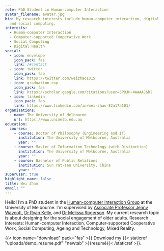 ```yaml
---
role: PhD Student in Human-computer Interaction
avatar_filename: avatar.jpg
bio: My research interests include human-computer interaction, digital health
  and social computing.
interests:
  - Human-computer Interaction
  - Computer-supported Cooperative Work
  - Social Computing
  - Digital Health
social:
  - icon: envelope
    icon_pack: fas
    link: /#contact
  - icon: twitter
    icon_pack: fab
    link: https://twitter.com/weizhao1015
  - icon: graduation-cap
    icon_pack: fas
    link: https://scholar.google.com/citations?user=3PDJH-4AAAAJ&hl
  - icon: linkedin
    icon_pack: fab
    link: https://www.linkedin.com/in/wei-zhao-82a17a101/
organizations:
  - name: The University of Melbourne
    url: https://www.unimelb.edu.au
education:
  courses:
    - course: Doctor of Philosophy (Engineering and IT)
      institution: The University of Melbourne, Australia
      year: ""
    - course: Master of Information Technology (with Distinction)
      institution: The University of Melbourne, Australia
      year: ""
    - course: Bachelor of Public Relations
      institution: Sun Yat-sen University, China
      year: ""
superuser: true
highlight_name: false
title: Wei Zhao
email: ""
---
```

Hello! I’m a PhD student in the [Human-computer Interaction Group](https://cis.unimelb.edu.au/hci/) at the University of Melbourne. I'm supervised by [Associate Professor Jenny Waycott](https://www.jwaycott.com/), [Dr Ryan Kelly](https://people.eng.unimelb.edu.au/rmkelly/), and [Dr Melissa Rogerson](https://www.melissarogerson.com/). My current research topic is about designing for the social engagement of older adults. Research Interests: Human-computer Interaction, Computer-supported Cooperative Work, Social Computing, Ageing and Technology, Mixed Reality.

{{< icon name="download" pack="fas" >}} Download my {{< staticref "uploads/demo_resume.pdf" "newtab" >}}resumé{{< /staticref >}}.